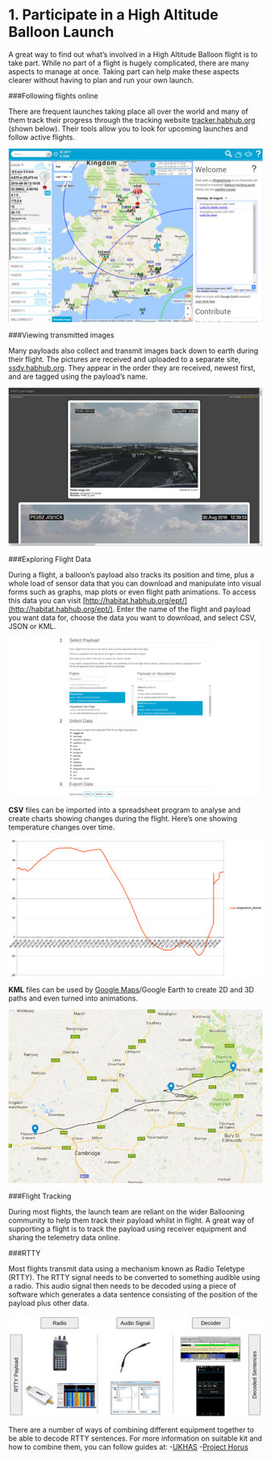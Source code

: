 # 1. Participate in a High Altitude Balloon Launch

A great way to find out what’s involved in a High Altitude Balloon flight is to take part. While no part of a flight is hugely complicated, there are many aspects to manage at once. Taking part can help make these aspects clearer without having to plan and run your own launch.

###Following flights online

There are frequent launches taking place all over the world and many of them track their progress through the tracking website [tracker.habhub.org](tracker.habhub.org) (shown below). Their tools allow you to look for upcoming launches and follow active flights.

![habhub tracking page](1/habhubtracker.png)

###Viewing transmitted images

Many payloads also collect and transmit images back down to earth during their flight. The pictures are received and uploaded to a separate site, [ssdv.habhub.org](ssdv.habhub.org). They appear in the order they are received, newest first, and are tagged using the payload’s name.

![habhub images page](1/habhubssdv.png)

###Exploring Flight Data

During a flight, a balloon’s payload also tracks its position and time, plus a whole load of sensor data that you can download and manipulate into visual forms such as graphs, map plots or even flight path animations. To access this data you can visit [http://habitat.habhub.org/ept/](http://habitat.habhub.org/ept/). Enter the name of the flight and payload you want data for, choose the data you want to download, and select CSV, JSON or KML.

![habhub habitat page](1/habhubhabitat.png)

**CSV** files can be imported into a spreadsheet program to analyse and create charts showing changes during the flight. Here’s one showing temperature changes over time.

![temperature chart](1/tempchart.png)

**KML** files can be used by [Google Maps](https://www.google.com/maps/d/?hl=en&authuser=0&action=open)/Google Earth to create 2D and 3D paths and even turned into animations.

![google maps flight path](1/googlemapsflightpath.png)

###Flight Tracking

During most flights, the launch team are reliant on the wider Ballooning community to help them track their payload whilst in flight. A great way of supporting a flight is to track the payload using receiver equipment and sharing the telemetry data online.

###RTTY

Most flights transmit data using a mechanism known as Radio Teletype (RTTY). The RTTY signal needs to be converted to something audible using a radio. This audio signal then needs to be decoded using a piece of software which generates a data sentence consisting of the position of the payload plus other data.

![rtty signal path](1/rttysequence.png)

There are a number of ways of combining different equipment together to be able to decode RTTY sentences. For more information on suitable kit and how to combine them, you can follow guides at:
-[UKHAS](https://ukhas.org.uk/guides:tracking_guide)
-[Project Horus](http://projecthorus.org/index.php/tracking/)
